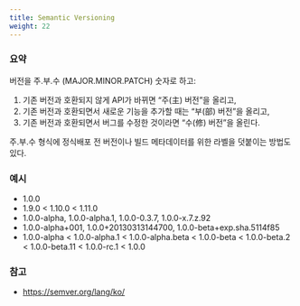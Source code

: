 ```yaml
---
title: Semantic Versioning
weight: 22
---
```


### 요약

버전을 주.부.수 (MAJOR.MINOR.PATCH) 숫자로 하고:

1. 기존 버전과 호환되지 않게 API가 바뀌면 “주(主) 버전”을 올리고,
2. 기존 버전과 호환되면서 새로운 기능을 추가할 때는 “부(部) 버전”을 올리고,
3. 기존 버전과 호환되면서 버그를 수정한 것이라면 “수(修) 버전”을 올린다.

주.부.수 형식에 정식배포 전 버전이나 빌드 메타데이터를 위한 라벨을 덧붙이는 방법도 있다.

### 예시

* 1.0.0
* 1.9.0 < 1.10.0 < 1.11.0
* 1.0.0-alpha, 1.0.0-alpha.1, 1.0.0-0.3.7, 1.0.0-x.7.z.92
* 1.0.0-alpha+001, 1.0.0+20130313144700, 1.0.0-beta+exp.sha.5114f85
* 1.0.0-alpha < 1.0.0-alpha.1 < 1.0.0-alpha.beta < 1.0.0-beta < 1.0.0-beta.2 < 1.0.0-beta.11 < 1.0.0-rc.1 < 1.0.0

### 참고

* <https://semver.org/lang/ko/>

